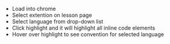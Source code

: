 - Load into chrome
- Select extention on lesson page
- Select language from drop-down list
- Click highlight and it will highlight all inline code elements
- Hover over highlight to see convention for selected language